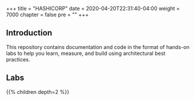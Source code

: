 +++
title = "HASHICORP"
date = 2020-04-20T22:31:40-04:00
weight = 7000
chapter = false
pre = ""
+++

## Introduction

This repository contains documentation and code in the format of hands-on labs to help you learn, measure, and build using architectural best practices.

## Labs

{{% children depth=2 %}}
